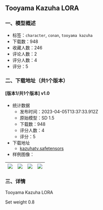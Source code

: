 ## Tooyama Kazuha LORA
### 一、模型概述

- 标签：`character`, `conan`, `tooyama kazuha`
- 下载数：948
- 收藏人数：246
- 评论人数：2
- 评分人数：4
- 评分：5

### 二、下载地址（共1个版本）

#### [版本1/共1个版本] v1.0

- 统计数据
  - 发布时间：2023-04-05T13:37:33.912Z
  - 原始模型：SD 1.5
  - 下载数：948
  - 评分人数：4
  - 评分：5
- 下载地址
  - [kazuhatv.safetensors](https://civitai.com/api/download/models/37138)
- 样例图像：

| <img src="https://image.civitai.com/xG1nkqKTMzGDvpLrqFT7WA/6fe44d8a-ba9b-4f45-400e-1c83892e8e00/width=450/416810.jpeg" /> | <img src="https://image.civitai.com/xG1nkqKTMzGDvpLrqFT7WA/91868780-868c-4461-5807-1f0a4aad6900/width=450/416816.jpeg" /> | <img src="https://image.civitai.com/xG1nkqKTMzGDvpLrqFT7WA/76b91623-9801-468a-ecc3-2a903a52bc00/width=450/416807.jpeg" /> | <img src="https://image.civitai.com/xG1nkqKTMzGDvpLrqFT7WA/07b92cf2-02ef-4d1e-418a-9a42935eca00/width=450/416815.jpeg" /> |
| ---- | ---- | ---- | ---- |


### 三、详情
<p>Tooyama Kazuha LORA</p><p>Set weight 0.8</p><p></p>